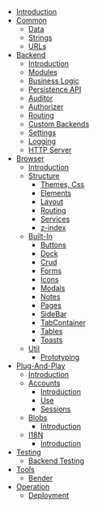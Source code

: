 * [Introduction](./Introduction.md)
* [Common]()
    * [Data](./common/Data.md)
    * [Strings](./common/Strings.md)
    * [URLs](./common/URLs.md)
* [Backend]()
    * [Introduction](./backend/Introduction.md)
    * [Modules](./backend/Modules.md)
    * [Business Logic](./backend/BusinessLogic.md)
    * [Persistence API](./backend/PersistenceApi.md)
    * [Auditor](./backend/Auditor.md)
    * [Authorizer](./backend/Authorizer.md)
    * [Routing](./backend/Routing.md)
    * [Custom Backends](./backend/CustomBackends.md)
    * [Settings](./backend/Settings.md)
    * [Logging](./backend/Logging.md)
    * [HTTP Server](./backend/HttpServer.md)
* [Browser]()
    * [Introduction](./browser/Introduction.md)
    * [Structure]()
        * [Themes, Css](./browser/structure/ThemesCss.md)
        * [Elements](./browser/structure/Elements.md)
        * [Layout](./browser/structure/Layout.md)
        * [Routing](./browser/structure/Routing.md)
        * [Services](./browser/structure/Services.md)
        * [z-index](./browser/structure/zIndex.md)
    * [Built-In]()
        * [Buttons](./browser/builtin/Buttons.md)
        * [Dock](./browser/builtin/Dock.md)
        * [Crud](./browser/builtin/Crud.md)
        * [Forms](./browser/builtin/Forms.md)
        * [Icons](./browser/builtin/Icons.md)
        * [Modals](./browser/builtin/Modals.md)
        * [Notes](./browser/builtin/Notes.md)
        * [Pages](./browser/builtin/Pages.md)
        * [SideBar](./browser/builtin/SideBar.md)
        * [TabContainer](./browser/builtin/TabContainer.md)
        * [Tables](./browser/builtin/Tables.md)
        * [Toasts](./browser/builtin/Toasts.md)
    * [Util]()
        * [Prototyping](./browser/util/Prototyping.md)
* [Plug-And-Play]()
    * [Introduction](./plug-and-play/Introduction.md)
    * [Accounts]()
        * [Introduction](./plug-and-play/accounts/Introduction.md)
        * [Use](./plug-and-play/accounts/Use.md)
        * [Sessions](./plug-and-play/accounts/Sessions.md)
    * [Blobs]()
      * [Introduction](./plug-and-play/blobs/Introduction.md)
    * [I18N]()
      * [Introduction](./plug-and-play/i18n/Introduction.md)
* [Testing]()
    * [Backend Testing](./testing/BackendTesting.md)
* [Tools]()
    * [Bender](./tools/Bender.md)
* [Operation]()
    * [Deployment](./operation/Deployment.md)
